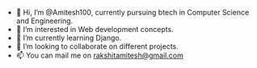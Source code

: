 - 👋 Hi, I’m @Amitesh100, currently pursuing btech in Computer Science and Engineering.
- 👀 I’m interested in Web development concepts.
- 🌱 I’m currently learning Django.
- 💞️ I’m looking to collaborate on different projects.
- 📫 You can mail me on rakshitamitesh@gmail.com

<!---
Amitesh100/Amitesh100 is a ✨ special ✨ repository because its `README.md` (this file) appears on your GitHub profile.
You can click the Preview link to take a look at your changes.
--->

